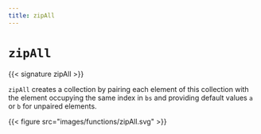 ```yaml
---
title: zipAll
---
```


# `zipAll`

{{< signature zipAll >}}

`zipAll` creates a collection by pairing each element of this collection with the element occupying the same index in `bs` and providing default values `a` or `b` for unpaired elements.

{{< figure src="images/functions/zipAll.svg" >}}
